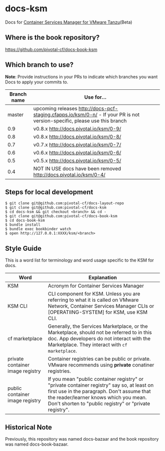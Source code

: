 docs-ksm
==========

Docs for [Container Services Manager for VMware Tanzu](https://network.pivotal.io/products/container-services-manager/)(Beta)

## Where is the book repository?
https://github.com/pivotal-cf/docs-book-ksm

## Which branch to use?

**Note**: Provide instructions in your PRs to indicate which branches you want Docs to apply your commits to.

| Branch name | Use for… |
|-------------| ------|
| master      | upcoming releases http://docs-pcf-staging.cfapps.io/ksm/0-n/ - If your PR is not version-specific, please use this branch |
| 0.9      | v0.8.x  http://docs.pivotal.io/ksm/0-9/ |
| 0.8       | v0.8.x  http://docs.pivotal.io/ksm/0-8/ |
| 0.7       | v0.7.x  http://docs.pivotal.io/ksm/0-7/ |
| 0.6       | v0.6.x  http://docs.pivotal.io/ksm/0-6/ |
| 0.5       | v0.5.x  http://docs.pivotal.io/ksm/0-5/ |
| 0.4       | NOT IN USE docs have been removed http://docs.pivotal.io/ksm/0-4/ |

## Steps for local development
```
$ git clone git@github.com:pivotal-cf/docs-layout-repo
$ git clone git@github.com:pivotal-cf/docs-ksm
$ cd docs-ksm && git checkout <branch> && cd -
$ git clone git@github.com:pivotal-cf/docs-book-ksm
$ cd docs-book-ksm
$ bundle install
$ bundle exec bookbinder watch
$ open http://127.0.0.1:XXXX/ksm/<branch>
```


## Style Guide

This is a word list for terminology and word usage specific to the KSM for docs.

| Word | Explanation |
|------|-------------|
| KSM |Acronym for Container Services Manager|
| KSM CLI | CLI component for KSM. Unless you are referring to what it is called on VMware Network, Container Services Manager CLIs or [OPERATIING-SYSTEM] for KSM, use KSM CLI.|
|cf marketplace| Generally, the Services Marketplace, or the Marketplace, should not be referred to in this doc. App developers do not interact with the Marketplace. They interact with `cf marketplace`.|
|private container image registry| Container registries can be public or private. VMware recommends using **private** conatiner registries. |
|public container image registry| If you mean "public container registry" or "private container registry" say so, at least on first use in the paragraph. Don't assume that the reader/learner knows which you mean. Don't shorten to "public registry" or "private registry". |


## Historical Note

Previously, this repository was named docs-bazaar and the book repository was named docs-book-bazaar.
